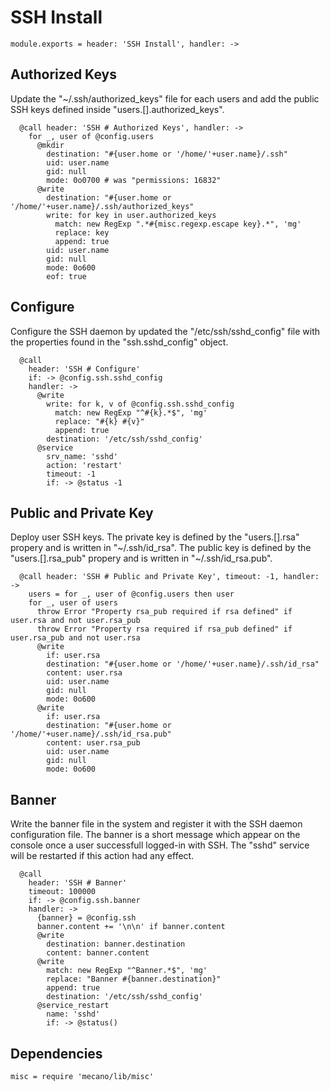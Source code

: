 
# SSH Install

    module.exports = header: 'SSH Install', handler: ->

## Authorized Keys

Update the "~/.ssh/authorized_keys" file for each users and add the public SSH keys
defined inside "users.[].authorized_keys".

      @call header: 'SSH # Authorized Keys', handler: ->
        for _, user of @config.users
          @mkdir
            destination: "#{user.home or '/home/'+user.name}/.ssh"
            uid: user.name
            gid: null
            mode: 0o0700 # was "permissions: 16832"
          @write
            destination: "#{user.home or '/home/'+user.name}/.ssh/authorized_keys"
            write: for key in user.authorized_keys
              match: new RegExp ".*#{misc.regexp.escape key}.*", 'mg'
              replace: key
              append: true
            uid: user.name
            gid: null
            mode: 0o600
            eof: true

## Configure

Configure the SSH daemon by updated the "/etc/ssh/sshd_config" file with the
properties found in the "ssh.sshd_config" object.

      @call
        header: 'SSH # Configure'
        if: -> @config.ssh.sshd_config
        handler: ->
          @write
            write: for k, v of @config.ssh.sshd_config
              match: new RegExp "^#{k}.*$", 'mg'
              replace: "#{k} #{v}"
              append: true
            destination: '/etc/ssh/sshd_config'
          @service
            srv_name: 'sshd'
            action: 'restart'
            timeout: -1
            if: -> @status -1

## Public and Private Key

Deploy user SSH keys. The private key is defined by the "users.[].rsa"
propery and is written in "~/.ssh/id\_rsa". The public key is defined by
the "users.[].rsa\_pub" propery and is written in "~/.ssh/id\_rsa.pub".

      @call header: 'SSH # Public and Private Key', timeout: -1, handler: ->
        users = for _, user of @config.users then user
        for _, user of users
          throw Error "Property rsa_pub required if rsa defined" if user.rsa and not user.rsa_pub
          throw Error "Property rsa required if rsa_pub defined" if user.rsa_pub and not user.rsa
          @write
            if: user.rsa
            destination: "#{user.home or '/home/'+user.name}/.ssh/id_rsa"
            content: user.rsa
            uid: user.name
            gid: null
            mode: 0o600
          @write
            if: user.rsa
            destination: "#{user.home or '/home/'+user.name}/.ssh/id_rsa.pub"
            content: user.rsa_pub
            uid: user.name
            gid: null
            mode: 0o600

## Banner

Write the banner file in the system and register it with the SSH
daemon configuration file. The banner is a short message which appear
on the console once a user successfull logged-in with SSH. The "sshd"
service will be restarted if this action had any effect.

      @call
        header: 'SSH # Banner'
        timeout: 100000
        if: -> @config.ssh.banner
        handler: ->
          {banner} = @config.ssh
          banner.content += '\n\n' if banner.content
          @write
            destination: banner.destination
            content: banner.content
          @write
            match: new RegExp "^Banner.*$", 'mg'
            replace: "Banner #{banner.destination}"
            append: true
            destination: '/etc/ssh/sshd_config'
          @service_restart
            name: 'sshd'
            if: -> @status()

## Dependencies

    misc = require 'mecano/lib/misc'

